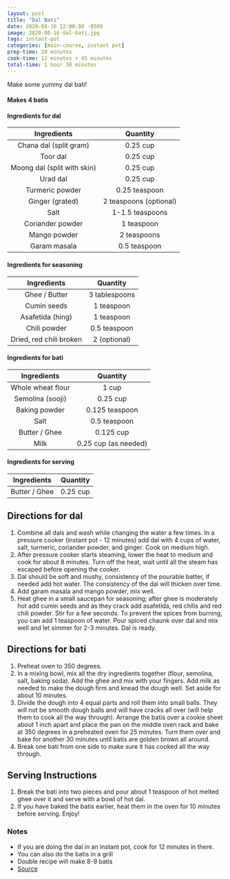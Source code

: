 ```yaml
---
layout: post
title: "Dal Bati"
date: 2020-08-16 12:00:00 -0500
image: 2020-08-16-dal-bati.jpg
tags: instant-pot
categories: [main-course, instant pot]
prep-time: 20 minutes
cook-time: 12 minutes + 45 minutes
total-time: 1 hour 30 minutes
---
```


Make some yummy dal bati!

#### Makes 4 batis

#### Ingredients for dal

|         Ingredients         |        Quantity        |
|:---------------------------:|:----------------------:|
|    Chana dal (split gram)   |        0.25 cup        |
|           Toor dal          |        0.25 cup        |
| Moong dal (split with skin) |        0.25 cup        |
|           Urad dal          |        0.25 cup        |
|       Turmeric powder       |      0.25 teaspoon     |
|       Ginger (grated)       | 2 teaspoons (optional) |
|             Salt            |     1-1.5 teaspoons    |
|       Coriander powder      |       1 teaspoon       |
|         Mango powder        |       2 teaspoons      |
|         Garam masala        |      0.5 teaspoon      |

#### Ingredients for seasoning

|       Ingredients       |    Quantity   |
|:-----------------------:|:-------------:|
|      Ghee / Butter      | 3 tablespoons |
|       Cumin seeds       |   1 teaspoon  |
|     Asafetida (hing)    |   1 teaspoon  |
|       Chili powder      |  0.5 teaspoon |
| Dried, red chili broken |  2 (optional) |

#### Ingredients for bati

|    Ingredients    |       Quantity       |
|:-----------------:|:--------------------:|
| Whole wheat flour |         1 cup        |
|  Semolina (sooji) |       0.25 cup       |
|   Baking powder   |    0.125 teaspoon    |
|        Salt       |     0.5 teaspoon     |
|   Butter / Ghee   |       0.125 cup      |
|        Milk       | 0.25 cup (as needed) |

#### Ingredients for serving

|  Ingredients  | Quantity |
|:-------------:|:--------:|
| Butter / Ghee | 0.25 cup |

## Directions for dal

1. Combine all dals and wash while changing the water a few times. In a pressure cooker (instant pot - 12 minutes) add dal with 4 cups of water, salt, turmeric, coriander powder, and ginger. Cook on medium high.
2. After pressure cooker starts steaming, lower the heat to medium and cook for about 8 minutes. Turn off the heat, wait until all the steam has escaped before opening the cooker.
3. Dal should be soft and mushy, consistency of the pourable batter, if needed add hot water. The consistency of the dal will thicken over time.
4. Add garam masala and mango powder, mix well.
5. Heat ghee in a small saucepan for seasoning; after ghee is moderately hot add cumin seeds and as they crack add asafetida, red chilis and red chili powder. Stir for a few seconds. To prevent the spices from burning, you can add 1 teaspoon of water. Pour spiced chaunk over dal and mix well and let simmer for 2-3 minutes. Dal is ready.

## Directions for bati

1. Preheat oven to 350 degrees.
2. In a mixing bowl, mix all the dry ingredients together (flour, semolina, salt, baking soda). Add the ghee and mix with your fingers. Add milk as needed to make the dough firm and knead the dough well. Set aside for about 10 minutes.
3. Divide the dough into 4 equal parts and roll them into small balls. They will not be smooth dough balls and will have cracks all over (will help them to cook all the way through). Arrange the batis over a cookie sheet about 1 inch apart and place the pan on the middle oven rack and bake at 350 degrees in a preheated oven for 25 minutes. Turn them over and bake for another 30 minutes until batis are golden brown all around.
4. Break one bati from one side to make sure it has cooked all the way through.

## Serving Instructions

1. Break the bati into two pieces and pour about 1 teaspoon of hot melted ghee over it and serve with a bowl of hot dal.
2. If you have baked the batis earlier, heat them in the oven for 10 minutes before serving. Enjoy!

### Notes

* If you are doing the dal in an instant pot, cook for 12 minutes in there.
* You can also do the batis in a grill
* Double recipe will make 8-9 batis
* [Source](https://www.manjulaskitchen.com/dal-bati/)